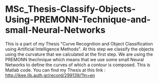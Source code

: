 # MSc_Thesis-Classify-Objects-Using-PREMONN-Technique-and-small-Neural-Networks
This is a part of my Thesis "Curve Recognition and Object Classification using Artificial Intelligence Methods". At this step we classify the objects using the curvature that we calculated at the first step. We are using the PREMONN thechnique which means that we use some small Neural Networks to define the curves of which a contour is composed. This is Matlab code. You can find my Thesis at this link : http://ikee.lib.auth.gr/record/299139/?ln=en
